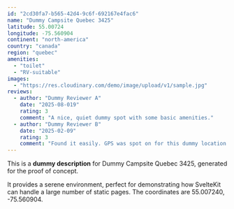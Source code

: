 ```yaml
---
id: "2cd30fa7-b565-42d4-9c6f-692167e4fac6"
name: "Dummy Campsite Quebec 3425"
latitude: 55.00724
longitude: -75.560904
continent: "north-america"
country: "canada"
region: "quebec"
amenities:
  - "toilet"
  - "RV-suitable"
images:
  - "https://res.cloudinary.com/demo/image/upload/v1/sample.jpg"
reviews:
  - author: "Dummy Reviewer A"
    date: "2025-08-019"
    rating: 3
    comment: "A nice, quiet dummy spot with some basic amenities."
  - author: "Dummy Reviewer B"
    date: "2025-02-09"
    rating: 3
    comment: "Found it easily. GPS was spot on for this dummy location."
---
```


This is a **dummy description** for Dummy Campsite Quebec 3425, generated for the proof of concept.

It provides a serene environment, perfect for demonstrating how SvelteKit can handle a large number of static pages. The coordinates are 55.007240, -75.560904.
